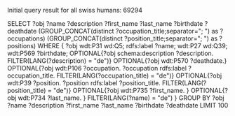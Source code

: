 Initial query result for all swiss humans: 
69294



SELECT ?obj ?name ?description ?first_name ?last_name ?birthdate ?deathdate 
(GROUP_CONCAT(distinct ?occupation_title;separator="; ") as ?occupations) 
(GROUP_CONCAT(distinct ?position_title;separator="; ") as ?positions) 
WHERE  {
?obj wdt:P31 wd:Q5;
     rdfs:label ?name;
     wdt:P27 wd:Q39;
     wdt:P569 ?birthdate;
     OPTIONAL{?obj schema:description ?description. FILTER(LANG(?description) = "de")}
     OPTIONAL{?obj wdt:P570 ?deathdate.}
     OPTIONAL{?obj wdt:P106 ?occupation. ?occupation rdfs:label ?occupation_title. FILTER(LANG(?occupation_title) = "de")}
     OPTIONAL{?obj wdt:P39 ?position. ?position rdfs:label ?position_title. FILTER(LANG(?position_title) = "de")}
     OPTIONAL{?obj wdt:P735 ?first_name. }
     OPTIONAL{?obj wdt:P734 ?last_name. }
     FILTER(LANG(?name) = "de")
}
GROUP BY ?obj ?name ?description ?first_name ?last_name ?birthdate ?deathdate
LIMIT 100